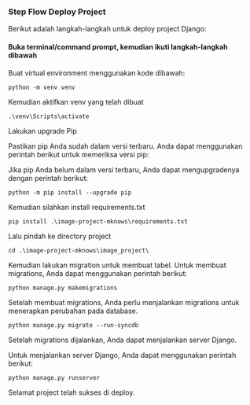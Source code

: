 ### Step Flow Deploy Project

Berikut adalah langkah-langkah untuk deploy project Django:

#### Buka terminal/command prompt, kemudian ikuti langkah-langkah dibawah

Buat virtual environment menggunakan kode dibawah:

```
python -m venv venv
```

Kemudian aktifkan venv yang telah dibuat

```
.\venv\Scripts\activate
```

Lakukan upgrade Pip

Pastikan pip Anda sudah dalam versi terbaru. Anda dapat menggunakan perintah berikut untuk memeriksa versi pip:

Jika pip Anda belum dalam versi terbaru, Anda dapat mengupgradenya dengan perintah berikut:

```
python -m pip install --upgrade pip
```

Kemudian silahkan install requirements.txt
``` 
pip install .\image-project-mknows\requirements.txt
```

Lalu pindah ke directory project
```
cd .\image-project-mknows\image_project\
```

Kemudian lakukan migration untuk membuat tabel.
Untuk membuat migrations, Anda dapat menggunakan perintah berikut:

```
python manage.py makemigrations
``` 
Setelah membuat migrations, Anda perlu menjalankan migrations untuk menerapkan perubahan pada database.
```
python manage.py migrate --run-syncdb
```
Setelah migrations dijalankan, Anda dapat menjalankan server Django.

Untuk menjalankan server Django, Anda dapat menggunakan perintah berikut:
```
python manage.py runserver
```

Selamat project telah sukses di deploy.

